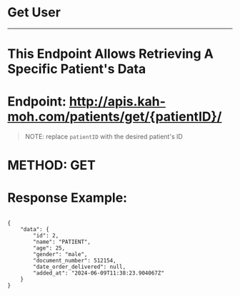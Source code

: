 # Get User

---

# This Endpoint Allows Retrieving A Specific Patient's Data

# Endpoint: http://apis.kah-moh.com/patients/get/{patientID}/

> NOTE: replace `patientID` with the desired patient's ID

# METHOD: GET

# Response Example:

```

{
    "data": {
        "id": 2,
        "name": "PATIENT",
        "age": 25,
        "gender": "male",
        "document_number": 512154,
        "date_order_delivered": null,
        "added_at": "2024-06-09T11:38:23.904067Z"
    }
}

```
